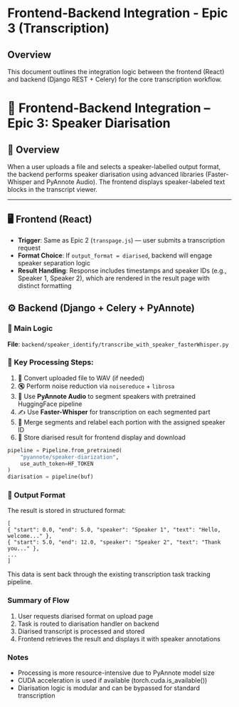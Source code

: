 

# **Frontend-Backend Integration - Epic 3 (Transcription)**

## **Overview**

This document outlines the integration logic between the frontend (React) and backend (Django REST + Celery) for the core transcription workflow.

# 🔗 Frontend‐Backend Integration – Epic 3: Speaker Diarisation

## 🧩 Overview

When a user uploads a file and selects a speaker-labelled output format, the backend performs speaker diarisation using advanced libraries (Faster-Whisper and PyAnnote Audio). The frontend displays speaker-labeled text blocks in the transcript viewer.

---

## 🖥️ Frontend (React)

- **Trigger**: Same as Epic 2 (`transpage.js`) — user submits a transcription request
- **Format Choice**: If `output_format = diarised`, backend will engage speaker separation logic
- **Result Handling**: Response includes timestamps and speaker IDs (e.g., Speaker 1, Speaker 2), which are rendered in the result page with distinct formatting

## ⚙️ Backend (Django + Celery + PyAnnote)

### 🔹 Main Logic

**File**: `backend/speaker_identify/transcribe_with_speaker_fasterWhisper.py`

### 🔹 Key Processing Steps:

1. 🔄 Convert uploaded file to WAV (if needed)
2. 🔇 Perform noise reduction via `noisereduce` + `librosa`
3. 🧠 Use **PyAnnote Audio** to segment speakers with pretrained HuggingFace pipeline
4. ✍️ Use **Faster-Whisper** for transcription on each segmented part
5. 🧩 Merge segments and relabel each portion with the assigned speaker ID
6. 💾 Store diarised result for frontend display and download

```python
pipeline = Pipeline.from_pretrained(
    "pyannote/speaker-diarization",
    use_auth_token=HF_TOKEN
)
diarisation = pipeline(buf)
```
### 🔹 Output Format
The result is stored in structured format:

```
[
{ "start": 0.0, "end": 5.0, "speaker": "Speaker 1", "text": "Hello, welcome..." },
{ "start": 5.0, "end": 12.0, "speaker": "Speaker 2", "text": "Thank you..." },
...
]
```
This data is sent back through the existing transcription task tracking pipeline.

### Summary of Flow
1. User requests diarised format on upload page 
2. Task is routed to diarisation handler on backend 
3. Diarised transcript is processed and stored 
4. Frontend retrieves the result and displays it with speaker annotations

### Notes
- Processing is more resource-intensive due to PyAnnote model size
- CUDA acceleration is used if available (torch.cuda.is_available())
- Diarisation logic is modular and can be bypassed for standard transcription

